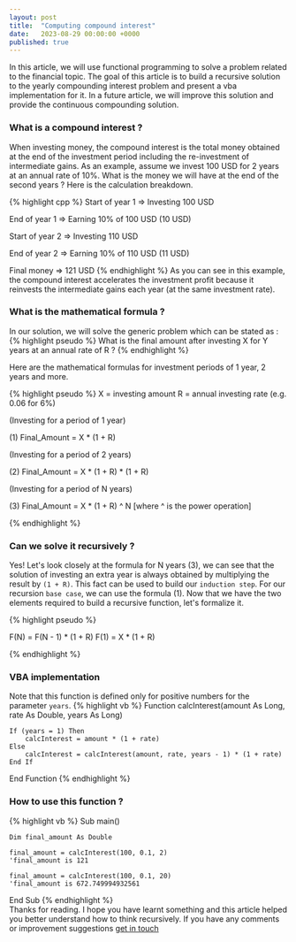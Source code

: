 ```yaml
---
layout: post
title:  "Computing compound interest"
date:   2023-08-29 00:00:00 +0000
published: true
---
```

In this article, we will use functional programming to solve a problem related to the financial topic. The goal of this article is to build a recursive solution to the yearly compounding interest problem and present a vba implementation for it. In a future article, we will improve this solution and provide the continuous compounding solution.

### What is a compound interest ?
When investing money, the compound interest is the total money obtained at the end of the investment period including the re-investment of intermediate gains. As an example, assume we invest 100 USD for 2 years at an annual rate of 10%. What is the money we will have at the end of the second years ? Here is the calculation breakdown.

{% highlight cpp %}
Start of year 1 =>  Investing 100 USD

End of year 1   =>  Earning 10% of 100 USD (10 USD)

Start of year 2 =>  Investing 110 USD

End of year 2   =>  Earning 10% of 110 USD (11 USD)

Final money     =>  121 USD
{% endhighlight %}
As you can see in this example, the compound interest accelerates the investment profit because it reinvests the intermediate gains each year (at the same investment rate).

### What is the mathematical formula ?
In our solution, we will solve the generic problem which can be stated as : 
{% highlight pseudo %}
What is the final amount after investing X for Y years at an annual rate of R ?
{% endhighlight %}

Here are the mathematical formulas for investment periods of 1 year, 2 years and more.

{% highlight pseudo %}
X = investing amount
R = annual investing rate (e.g. 0.06 for 6%)

(Investing for a period of 1 year)

(1) Final_Amount = X * (1 + R)

(Investing for a period of 2 years)

(2) Final_Amount = X * (1 + R) * (1 + R)

(Investing for a period of N years)

(3) Final_Amount = X * (1 + R) ^ N [where ^ is the power operation]

{% endhighlight %}

### Can we solve it recursively ?
Yes! Let's look closely at the formula for N years (3), we can see that the solution of investing an extra year is always obtained by multiplying the result by `(1 + R)`. This fact can be used to build our `induction step`. For our recursion `base case`, we can use the formula (1). Now that we have the two elements required to build a recursive function, let's formalize it.

{% highlight pseudo %}

F(N) = F(N - 1) * (1 + R)
F(1) = X * (1 + R)

{% endhighlight %}

### VBA implementation
Note that this function is defined only for positive numbers for the parameter `years`.
{% highlight vb %}
Function calcInterest(amount As Long, rate As Double, years As Long)

    If (years = 1) Then
        calcInterest = amount * (1 + rate)
    Else
        calcInterest = calcInterest(amount, rate, years - 1) * (1 + rate)
    End If

End Function
{% endhighlight %}
### How to use this function ?
{% highlight vb %}
Sub main()

    Dim final_amount As Double

    final_amount = calcInterest(100, 0.1, 2)
    'final_amount is 121

    final_amount = calcInterest(100, 0.1, 20)
    'final_amount is 672.749994932561

End Sub
{% endhighlight %}
<br/>
Thanks for reading. I hope you have learnt something and this article helped you better understand how to think recursively. If you have any comments or improvement suggestions <a href="mailto:hello@assadnavi.ch">get in touch</a>